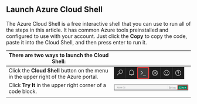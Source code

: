 
## Launch Azure Cloud Shell

The Azure Cloud Shell is a free interactive shell that you can use to run all of the steps in this article. It has common Azure tools preinstalled and configured to use with your account. Just click the **Copy** to copy the code, paste it into the Cloud Shell, and then press enter to run it.

| There are two ways to launch the Cloud Shell: |   |
|-----------------------------------------------|---|
| Click the **Cloud Shell** button on the menu in the upper right of the Azure portal. |	[![Cloud Shell in the portal](./media/cloud-shell-try-it/cloud-shell-menu.png)](https://portal.azure.com) |
| Click **Try It** in the upper right corner of a code block. | ![Cloud Shell in this article](./media/cloud-shell-try-it/cli-try-it.png) |
|  |  |










